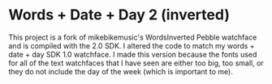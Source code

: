Words + Date + Day 2 (inverted)
===============================

This project is a fork of mikebikemusic's WordsInverted Pebble watchface and is compiled with the 2.0 SDK.  I altered the code to match my words + date + day SDK 1.0 watchface.  I made this version because the fonts used for all of the text watchfaces that I have seen are either too big, too small, or they do not include the day of the week (which is important to me).